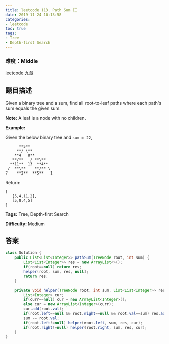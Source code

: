 ```yaml
---
title: leetcode 113. Path Sum II
date: 2019-11-24 10:13:58
categories:
- leetcode
toc: true
tags:
- Tree
- Depth-first Search
---
```

### 难度：Middle

<a href="https://leetcode.com/problems/path-sum-ii/">leetcode</a>
<a href="https://www.jiuzhang.com/solution/path-sum-ii/">九章</a>
## 题目描述
Given a binary tree and a sum, find all root-to-leaf paths where each path's
sum equals the given sum.

**Note:**  A leaf is a node with no children.

**Example:**

Given the below binary tree and `sum = 22`,
        
          **5**
         **/ \**
        **4   8**
       **/**   / **\**
      **11**  13  **4**
     /  **\**    **/** \
    7    **2**  **5**   1
    

Return:
        
    [
       [5,4,11,2],
       [5,8,4,5]
    ]
    


**Tags:** Tree, Depth-first Search

**Difficulty:** Medium
## 答案
<!--more-->
```java
class Solution {
    public List<List<Integer>> pathSum(TreeNode root, int sum) {
        List<List<Integer>> res = new ArrayList<>();
        if(root==null) return res;
        helper(root, sum, res, null);
        return res;
    }
    
    private void helper(TreeNode root, int sum, List<List<Integer>> res, List<Integer> curr){
        List<Integer> cur;
        if(curr==null) cur = new ArrayList<Integer>();
        else cur = new ArrayList<Integer>(curr);
        cur.add(root.val);
        if(root.left==null && root.right==null && root.val==sum) res.add(cur);
        sum -= root.val;
        if(root.left!=null) helper(root.left, sum, res, cur);
        if(root.right!=null) helper(root.right, sum, res, cur);
    }
}
```
